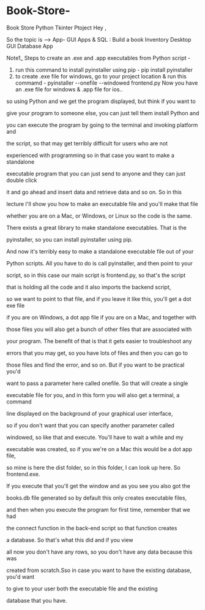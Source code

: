 # Book-Store-
Book Store Python Tkinter Ptoject
Hey ,

So the topic is -->
                                        App- GUI Apps & SQL : Build a book Inventory Desktop GUI Database App
                                        
                                        
                                        
Note1_ Steps to create an .exe and .app executables from Python script -      
   1) run this command to install pyinstaller using pip - pip install pyinstaller
   2) to create .exe file for windows, go to your project location & run  this commamd - pyinstaller --onefile --windowed frontend.py
   Now you have an .exe file for windows & .app file for ios..
   
   


so using Python and we get the program displayed, but think if you want to

give your program to someone else, you can just tell them install Python and

you can execute the program by going to the terminal and invoking platform and

the script, so that may get terribly difficult for users who are not

experienced with programming so in that case you want to make a standalone

executable program that you can just send to anyone and they can just double click

it and go ahead and insert data and retrieve data and so on. So in this

lecture I'll show you how to make an executable file and you'll make that file

whether you are on a Mac, or Windows, or Linux so the code is the same.

There exists a great library to make standalone executables. That is the

pyinstaller, so you can install pyinstaller using pip.

And now it's terribly easy to make a standalone executable file out of your

Python scripts. All you have to do is call pyinstaller, and then point to your

script, so in this case our main script is frontend.py, so that's the script

that is holding all the code and it also imports the backend script,

so we want to point to that file, and if you leave it like this, you'll get a dot exe file

if you are on Windows, a dot app file if you are on a Mac, and together with

those files you will also get a bunch of other files that are associated with

your program. The benefit of that is that it gets easier to troubleshoot any

errors that you may get, so you have lots of files and then you can go to

those files and find the error, and so on. But if you want to be practical you'd

want to pass a parameter here called onefile. So that will create a single

executable file for you, and in this form you will also get a terminal, a command

line displayed on the background of your graphical user interface,

so if you don't want that you can specify another parameter called

windowed, so like that and execute. You'll have to wait a while and my

executable was created, so if you we're on a Mac this would be a dot app file,

so mine is here the dist folder, so in this folder, I can look up here. So frontend.exe.

If you execute that you'll get the window and as you see you also got the

books.db file generated so by default this only creates executable files,

and then when you execute the program for first time, remember that we had

the connect function in the back-end script so that function creates

a database. So that's what this did and if you view

all now you don't have any rows, so you don't have any data because this was

created from scratch.Sso in case you want to have the existing database, you'd want

to give to your user both the executable file and the existing

database that you have.
